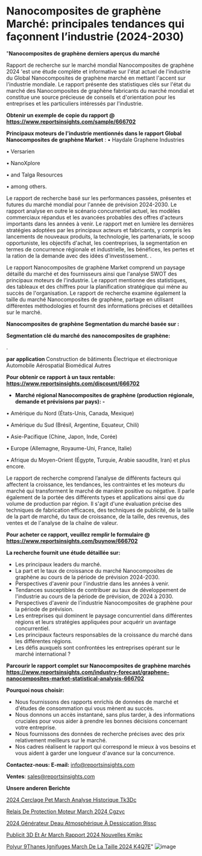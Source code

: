 # Nanocomposites de graphène Marché: principales tendances qui façonnent l’industrie (2024-2030)

"<strong>Nanocomposites de graphène derniers aperçus du marché</strong>

Rapport de recherche sur le marché mondial Nanocomposites de graphène 2024 'est une étude complète et informative sur l'état actuel de l'industrie du Global Nanocomposites de graphène marché en mettant l'accent sur l'industrie mondiale. Le rapport présente des statistiques clés sur l'état du marché des Nanocomposites de graphène fabricants du marché mondial et constitue une source précieuse de conseils et d'orientation pour les entreprises et les particuliers intéressés par l'industrie.

<strong>Obtenir un exemple de copie du rapport @ <a href=https://www.reportsinsights.com/sample/666702>https://www.reportsinsights.com/sample/666702</a></strong>

<strong>Principaux moteurs de l'industrie mentionnés dans le rapport Global Nanocomposites de graphène Market</strong> :
• Haydale Graphene Industries

• Versarien

• NanoXplore

• and Talga Resources

• among others.

Le rapport de recherche basé sur les performances passées, présentes et futures du marché mondial pour l'année de prévision 2024-2030. Le rapport analyse en outre le scénario concurrentiel actuel, les modèles commerciaux répandus et les avancées probables des offres d'acteurs importants dans les années à venir. Le rapport met en lumière les dernières stratégies adoptées par les principaux acteurs et fabricants, y compris les lancements de nouveaux produits, la technologie, les partenariats, le scoop opportuniste, les objectifs d'achat, les coentreprises, la segmentation en termes de concurrence régionale et industrielle, les bénéfices, les pertes et la ration de la demande avec des idées d'investissement. .

Le rapport Nanocomposites de graphène Market comprend un paysage détaillé du marché et des fournisseurs ainsi que l'analyse SWOT des principaux moteurs de l'industrie. Le rapport mentionne des statistiques, des tableaux et des chiffres pour la planification stratégique qui mène au succès de l'organisation. Le rapport de recherche examine également la taille du marché Nanocomposites de graphène, partage en utilisant différentes méthodologies et fournit des informations précises et détaillées sur le marché.

<strong>Nanocomposites de graphène Segmentation du marché basée sur :</strong>

<strong> Segmentation clé du marché des nanocomposites de graphène: </strong>

.

<strong> par application </strong>
Construction de bâtiments
Électrique et électronique
Automobile
Aérospatial
Biomédical
Autres

<strong>Pour obtenir ce rapport à un taux rentable: <a href=https://www.reportsinsights.com/discount/666702>https://www.reportsinsights.com/discount/666702</a></strong>
<ul>
  <li><strong>Marché régional Nanocomposites de graphène (production régionale, demande et prévisions par pays): -</strong></li>
</ul>
• Amérique du Nord (États-Unis, Canada, Mexique)

• Amérique du Sud (Brésil, Argentine, Equateur, Chili)

• Asie-Pacifique (Chine, Japon, Inde, Corée)

• Europe (Allemagne, Royaume-Uni, France, Italie)

• Afrique du Moyen-Orient (Égypte, Turquie, Arabie saoudite, Iran) et plus encore.

Le rapport de recherche comprend l’analyse de différents facteurs qui affectent la croissance, les tendances, les contraintes et les moteurs du marché qui transforment le marché de manière positive ou négative. Il parle également de la portée des différents types et applications ainsi que du volume de production par région. Il s'agit d'une évaluation précise des techniques de fabrication efficaces, des techniques de publicité, de la taille de la part de marché, du taux de croissance, de la taille, des revenus, des ventes et de l'analyse de la chaîne de valeur.

<strong>Pour acheter ce rapport, veuillez remplir le formulaire @   <a href=https://www.reportsinsights.com/buynow/666702>https://www.reportsinsights.com/buynow/666702</a></strong>

<strong>La recherche fournit une étude détaillée sur:</strong>
<ul>
  <li>Les principaux leaders du marché.</li>
  <li>La part et le taux de croissance du marché Nanocomposites de graphène au cours de la période de prévision 2024-2030.</li>
  <li>Perspectives d'avenir pour l'industrie dans les années à venir.</li>
  <li>Tendances susceptibles de contribuer au taux de développement de l'industrie au cours de la période de prévision, de 2024 à 2030.</li>
  <li>Perspectives d'avenir de l'industrie Nanocomposites de graphène pour la période de prévision.</li>
  <li>Les entreprises qui dominent le paysage concurrentiel dans différentes régions et leurs stratégies appliquées pour acquérir un avantage concurrentiel.</li>
  <li>Les principaux facteurs responsables de la croissance du marché dans les différentes régions.</li>
  <li>Les défis auxquels sont confrontées les entreprises opérant sur le marché international ?</li>
</ul>

<strong>Parcourir le rapport complet sur Nanocomposites de graphène marchés <a href=https://www.reportsinsights.com/industry-forecast/graphene-nanocomposites-market-statistical-analysis-666702>https://www.reportsinsights.com/industry-forecast/graphene-nanocomposites-market-statistical-analysis-666702</a></strong>

<strong>Pourquoi nous choisir:</strong>
<ul>
  <li>Nous fournissons des rapports enrichis de données de marché et d'études de consommation qui vous mènent au succès.</li>
  <li>Nous donnons un accès instantané, sans plus tarder, à des informations cruciales pour vous aider à prendre les bonnes décisions concernant votre entreprise.</li>
  <li>Nous fournissons des données de recherche précises avec des prix relativement meilleurs sur le marché.</li>
  <li>Nos cadres réalisent le rapport qui correspond le mieux à vos besoins et vous aident à garder une longueur d'avance sur la concurrence.</li>
</ul>
<strong>Contactez-nous:
</strong><strong>E-mail:</strong> <a href=mailto:info@reportsinsights.com>info@reportsinsights.com</a>

<strong>Ventes</strong>: <a href=mailto:sales@reportsinsights.com>sales@reportsinsights.com</a>

<strong>Unsere anderen Berichte</strong>

<a href=https://www.linkedin.com/pulse/2024-cerclage-pet-march%C3%A9-analyse-historique-tk3dc/>2024 Cerclage Pet March Analyse Historique Tk3Dc</a>

<a href=https://www.linkedin.com/pulse/relais-de-protection-moteur-march%C3%A9-2024-cgzvc/>Relais De Protection Moteur March 2024 Cgzvc</a>

<a href=https://www.linkedin.com/pulse/2024-générateur-deau-atmosphérique-à-dessiccation-9issc/>2024 Générateur Deau Atmosphérique À Dessiccation 9Issc</a>

<a href=https://www.linkedin.com/pulse/publicit%C3%A9-3d-et-ar-march%C3%A9-rapport-2024-nouvelles-kmjkc/>Publicit 3D Et Ar March Rapport 2024 Nouvelles Kmjkc</a>

<a href=https://www.linkedin.com/pulse/polyur%C3%A9thanes-ignifuges-march%C3%A9-de-la-taille-2024-k4q7e/>Polyur 9Thanes Ignifuges March De La Taille 2024 K4Q7E</a>"
![image](https://github.com/daminid12/RImarketdynamics/assets/158430485/97b511da-0082-4b2d-a3cb-058bf9971c77)
